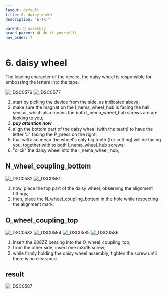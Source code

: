 ```yaml
---
layout: default
title: 6. daisy wheel
description: "E-TKT"

parent: 🧩 assembly
grand_parent: 🛠️ do it yourself!
nav_order: 7
---
```


# **6. daisy wheel**

The leading character of the device, the daisy wheel is responsible for embossing the letters into the tape.

![_DSC0576](https://user-images.githubusercontent.com/15098003/196213382-3b8a38af-850a-4645-90de-28937a9f1ca4.jpg)
![_DSC0577](https://user-images.githubusercontent.com/15098003/196213388-919a7d67-a692-44a8-9288-009c8d09016a.jpg)

1. start by picking the device from the side, as indicated above;
2. make sure the magnet on the I_nema_wheel_hub is facing the hall sensor, which also means the both I_nema_wheel_hub screws are are looking to you;
3. ***pay attention now*** 
4. align the bottom part of the daisy wheel (with the teeth) to have the letter "J" facing the P_press on the right;
5. that will also mean the wheel's only big tooth (for cutting) will be facing you, together with to both I_nema_wheel_hub screws;
6. "click" the daisy wheel into the I_nema_wheel_hub;


## N_wheel_coupling_bottom

![_DSC0582](https://user-images.githubusercontent.com/15098003/196213395-3fcf106f-9e2e-40d8-a077-831efd3ffc3d.jpg)
![_DSC0581](https://user-images.githubusercontent.com/15098003/196213391-16003883-aed8-479b-8ec8-ab3215a480fb.jpg)

1. now, place the top part of the daisy wheel, observing the alignment fittings;
2. then, place the N_wheel_coupling_bottom in the hole while respecting the alignment mark;


## O_wheel_coupling_top

![_DSC0583](https://user-images.githubusercontent.com/15098003/196213398-1813d16f-8e8d-427c-9f65-5d235e09ebee.jpg)
![_DSC0584](https://user-images.githubusercontent.com/15098003/196213400-0050c8c7-30e1-4246-a2fb-9396e12b37c9.jpg)
![_DSC0585](https://user-images.githubusercontent.com/15098003/196213401-38337119-41ff-4fcd-9859-88e67d2fca15.jpg)
![_DSC0586](https://user-images.githubusercontent.com/15098003/196213403-356185aa-6c3f-4666-aa87-04d073de5c31.jpg)

1. insert the 608ZZ bearing into the O_wheel_coupling_top;
2. from the other side, insert one m3x16 screw;
3. while firmly holding the daisy wheel assembly, tighten the screw until there is no clearance.

## result

![_DSC0587](https://user-images.githubusercontent.com/15098003/196213406-16e281cc-4b28-41cb-b27a-0b8061b7738d.jpg)
